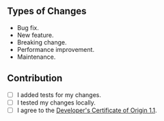 <!--
What changes are being made? What problem are you solving?
What feature/bug is being fixed here?
If this is an aesthetic change, please include screenshots.
Link to any relevant issues.
-->

## Types of Changes

<!-- Delete any which don't apply (feel free to modify): -->

- Bug fix.
- New feature.
- Breaking change.
- Performance improvement.
- Maintenance.

## Contribution

<!-- Delete any which don't apply (you don't need to check all of them initially): -->

- [ ] I added tests for my changes.
- [ ] I tested my changes locally.
- [ ] I agree to the [Developer's Certificate of Origin 1.1](https://developercertificate.org/).
